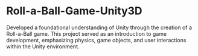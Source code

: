 # Roll-a-Ball-Game-Unity3D
Developed a foundational understanding of Unity through the creation of a Roll-a-Ball game. This project served as an introduction to game development, emphasizing physics, game objects, and user interactions within the Unity environment.

